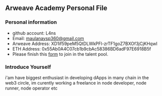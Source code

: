 ## Arweave Academy Personal File

### Personal information

- github account: L4ns
- Email: maulanaysp360@gmail.com
- Arweave Address: XD1if59peM5QtDLWkPFl-zrTF1goZ7BXOf3jCjKHqwI
- ETH Address: 0x55Ab0A4C07cb1b9cbAc58386BD6adF97E6918B5f
- Please finish this [form](https://docs.google.com/forms/d/e/1FAIpQLSfWA5fIIcBgmRppm3jNz5vmf9Mai_QMVil-2pO4r7YKn_Zhtw/viewform?usp=sf_link) to join in the talent pool.

### Introduce Yourself
 i'am have biggest enthusiast in developing dApps in many chain in the web3 circle, im curently working a freelance in node developer, node runner, node operator etc
